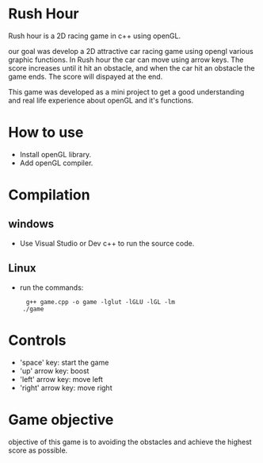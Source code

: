 # Rush Hour 

Rush hour is a 2D racing game in c++ using openGL.

our goal was develop a 2D attractive car racing game using opengl various graphic functions. In Rush hour the car can move using arrow keys. The score increases until it hit an obstacle, and when the car hit an obstacle the game ends. The score will dispayed at the end.

This game was developed as a mini project to get a good understanding and real life experience about openGL and it's functions.

# How to use

* Install openGL library.
* Add openGL compiler.

# Compilation

## windows
* Use Visual Studio or Dev c++ to run the source code.

## Linux
*  run the commands:
```
	 g++ game.cpp -o game -lglut -lGLU -lGL -lm
	./game
```
# Controls

* 'space' key: start the game
* 'up' arrow key: boost
* 'left' arrow key: move left
* 'right' arrow key: move right

# Game objective 

objective of this game is to avoiding the obstacles and achieve the highest score as possible.
